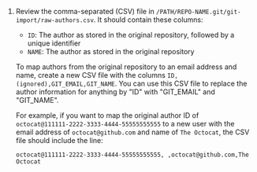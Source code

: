 1. Review the comma-separated (CSV) file in `/PATH/REPO-NAME.git/git-import/raw-authors.csv`. It should contain these columns:
   * `ID`: The author as stored in the original repository, followed by a unique identifier
   * `NAME`: The author as stored in the original repository

   To map authors from the original repository to an email address and name, create a new CSV file with the columns `ID,(ignored),GIT_EMAIL,GIT_NAME`. You can use this CSV file to replace the author information for anything by "ID" with "GIT_EMAIL" and "GIT_NAME".

   For example, if you want to map the original author ID of `octocat@111111-2222-3333-4444-55555555555` to a new user with the email address of `octocat@github.com` and name of `The Octocat`, the CSV file should include the line:

   `octocat@111111-2222-3333-4444-55555555555, ,octocat@github.com,The Octocat`

